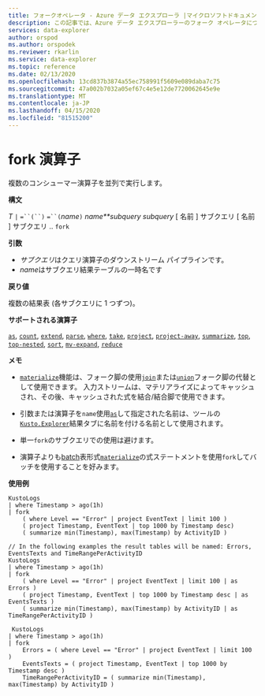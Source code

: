 ```yaml
---
title: フォークオペレータ - Azure データ エクスプローラ |マイクロソフトドキュメント
description: この記事では、Azure データ エクスプローラーのフォーク オペレータについて説明します。
services: data-explorer
author: orspod
ms.author: orspodek
ms.reviewer: rkarlin
ms.service: data-explorer
ms.topic: reference
ms.date: 02/13/2020
ms.openlocfilehash: 13cd837b3874a55ec758991f5609e089daba7c75
ms.sourcegitcommit: 47a002b7032a05ef67c4e5e12de7720062645e9e
ms.translationtype: MT
ms.contentlocale: ja-JP
ms.lasthandoff: 04/15/2020
ms.locfileid: "81515200"
---
```

# <a name="fork-operator"></a>fork 演算子

複数のコンシューマー演算子を並列で実行します。

**構文**

*T* `|` `=``(``)` `=``(`*name*`)` *name**subquery* *subquery* [ 名前 ] サブクエリ [ 名前 ] サブクエリ .. `fork`

**引数**

* *サブクエリ*はクエリ演算子のダウンストリーム パイプラインです。
* *name*はサブクエリ結果テーブルの一時名です

**戻り値**

複数の結果表 (各サブクエリに 1 つずつ)。

**サポートされる演算子**

[`as`](asoperator.md), [`count`](countoperator.md), [`extend`](extendoperator.md), [`parse`](parseoperator.md), [`where`](whereoperator.md), [`take`](takeoperator.md), [`project`](projectoperator.md), [`project-away`](projectawayoperator.md), [`summarize`](summarizeoperator.md), [`top`](topoperator.md), [`top-nested`](topnestedoperator.md), [`sort`](sortoperator.md), [`mv-expand`](mvexpandoperator.md), [`reduce`](reduceoperator.md)

**メモ**

* [`materialize`](materializefunction.md)機能は、フォーク脚の使用[`join`](joinoperator.md)または[`union`](unionoperator.md)フォーク脚の代替として使用できます。
入力ストリームは、マテリアライズによってキャッシュされ、その後、キャッシュされた式を結合/結合脚で使用できます。

* 引数または演算子を`name`使用[`as`](asoperator.md)して指定された名前は、ツールの[`Kusto.Explorer`](../tools/kusto-explorer.md)結果タブに名前を付ける名前として使用されます。

* 単一`fork`のサブクエリでの使用は避けます。

* 演算子よりも[batch](batches.md)表形式[`materialize`](materializefunction.md)の式ステートメントを使用`fork`してバッチを使用することを好みます。

**使用例**

```kusto
KustoLogs
| where Timestamp > ago(1h)
| fork
    ( where Level == "Error" | project EventText | limit 100 )
    ( project Timestamp, EventText | top 1000 by Timestamp desc)
    ( summarize min(Timestamp), max(Timestamp) by ActivityID )
 
// In the following examples the result tables will be named: Errors, EventsTexts and TimeRangePerActivityID
KustoLogs
| where Timestamp > ago(1h)
| fork
    ( where Level == "Error" | project EventText | limit 100 | as Errors )
    ( project Timestamp, EventText | top 1000 by Timestamp desc | as EventsTexts )
    ( summarize min(Timestamp), max(Timestamp) by ActivityID | as TimeRangePerActivityID )
    
 KustoLogs
| where Timestamp > ago(1h)
| fork
    Errors = ( where Level == "Error" | project EventText | limit 100 )
    EventsTexts = ( project Timestamp, EventText | top 1000 by Timestamp desc )
    TimeRangePerActivityID = ( summarize min(Timestamp), max(Timestamp) by ActivityID )
```